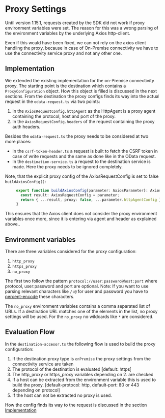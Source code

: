 # Proxy Settings

Until version 1.15.1, requests created by the SDK did not work if proxy environment variables were set.
The reason for this was a wrong parsing of the environment variables by the underlying Axios http-client.

Even if this would have been fixed, we can not rely on the axios client handling the proxy,
because in case of On-Premise connectivity we have to use the connectivity service proxy and not any other one.

## Implementation 

We extended the existing implementation for the on-Premise connectivity proxy. 
The starting point is the destination which contains a `ProxyConfiguration` object.
How this object is filled is discussed in the next sections.
From the destination the proxy configs finds its way into the actual request in the `odata-request.ts` via two points:
1. In the `AxiosRequestConfig.httpAgent` as the HttpAgent is a proxy agent containing the protocol, host and port of the proxy.
2. In the `AxiosRequestConfig.headers` of the request containing the proxy auth headers.

Besides the `odata-request.ts` the proxy needs to be considered at two more places:
- In the `csrf-token-header.ts` a request is built to fetch the CSRF token in case of write requests and the same as done like in the OData request.
- In the `destination-service.ts` a request to the destination service is made. Here the proxy needs to be ignored completely.

Note, that the explicit proxy config of the AxiosRequestConfig is set to false `buildAxiosConfig()`:

```typescript
     export function buildAxiosConfig(parameter: AxiosParameter): AxiosRequestConfig {
       const result: AxiosRequestConfig = parameter;
       return { ...result, proxy: false, ...parameter.httpAgentConfig };
     }
```

This ensures that the Axios client does not consider the proxy environment variables once more, 
since it is entering via agent and header as explained above..

## Environment variables

There are three variables considered for the proxy configuration:
1. `http_proxy` 
2. `https_proxy`
3. `no_proxy` 

The first two follow the pattern `protocol://user:password@host:port` where protocol, user:password and port are optional. 
Note: If you want to use parsing relevant characters like `/:@` for user and password you have to [percent-encode](https://en.wikipedia.org/wiki/Percent-encoding) these characters. 

The `no_proxy` environment variables contains a comma separated list of URLs. 
If a destination URL matches one of the elements in the list, no proxy settings will be used. 
For the `no_proxy` no wildcards like `*` are considered.

## Evaluation Flow

In the `destination-accesor.ts` the following flow is used to build the proxy configuration:
1. If the destination proxy type is `onPremise` the proxy settings from the connectivity service are taken
2. The protocol of the destination is evaluated [default: https]
3. The http_proxy or https_proxy variables depending on 2. are checked
4. If a host can be extracted from the environment variable this is used to build the proxy. [default-protocol: http, default-port: 80 or 443 depending on protocol]
5. If the host can not be extracted no proxy is used. 

How the config finds its way to the request is discussed in the section [Implementation](#Implementation)
